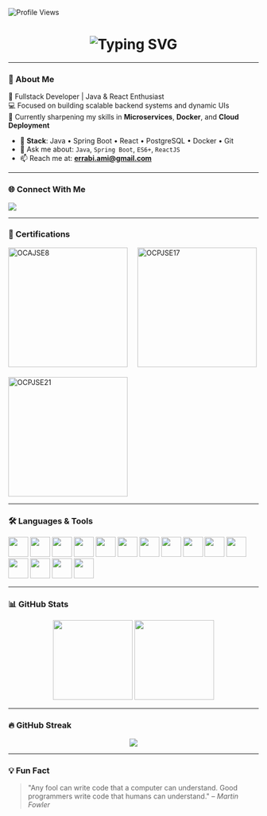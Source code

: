 ![Profile Views](https://komarev.com/ghpvc/?username=amine-er&label=Profile%20views&color=0e75b6&style=flat)

<!-- Animated Header -->
<h1 align="center">
  <img src="https://readme-typing-svg.herokuapp.com?font=Fira+Code&size=28&pause=1000&color=141E8C&center=true&vCenter=true&width=800&lines=Hello+World+💻+I'm+Mohamed+Amine!;A+Fullstack+Web+Developer;Computer+enthusiast,+Open+Source+Fan+%F0%9F%93%96;Always+Learning+%F0%9F%93%9A+Always+Building+%F0%9F%94%A7" alt="Typing SVG" />
</h1>

---

### 🚀 About Me

🎯 Fullstack Developer | Java & React Enthusiast  
💻 Focused on building scalable backend systems and dynamic UIs  
🧠 Currently sharpening my skills in **Microservices**, **Docker**, and **Cloud Deployment**  

- 🔧 **Stack**: Java • Spring Boot • React • PostgreSQL • Docker • Git  
- 💬 Ask me about: `Java`, `Spring Boot`, `ES6+`, `ReactJS`  
- 📫 Reach me at: **errabi.ami@gmail.com**

---

### 🌐 Connect With Me

<p align="left">
  <a href="https://linkedin.com/in/mohamed-amine-errabi" target="_blank">
    <img src="https://img.shields.io/badge/LinkedIn-blue?style=for-the-badge&logo=linkedin&logoColor=white" />
  </a>
</p>

---

<h3 align="left">🏅 Certifications</h3>

<div align="left" style="display: flex; gap: 20px; flex-wrap: wrap; align-items: center;">
  <a href="https://catalog-education.oracle.com/pls/certview/sharebadge?id=C639AFBC8F9578D7B892124D5A402A52A1B867C1C837DDC2FEFA2880A7E5524F" target="_blank">
    <img src="https://github.com/Amine-er/amine-er/assets/60274428/6d28dd12-f560-49cd-9826-a3d96efb1aeb" alt="OCAJSE8" width="240"/>
  </a>
  <a href="https://catalog-education.oracle.com/ords/certview/sharebadge?id=D8DE699B47B88342A590FF8DF4410D5F7E7AF487CA722F7FE565B4B43BE36212" target="_blank">
    <img src="https://github.com/user-attachments/assets/01d6fe95-0e1d-41ba-8835-b37171a4c51e" alt="OCPJSE17" width="240"/>
  </a>
  <a href="https://catalog-education.oracle.com/ords/certview/sharebadge?id=8CF530783E1B6076738BB31261A5E55258456868CE43D2B29A59718E1D8998CA" target="_blank">
    <img src="https://github.com/user-attachments/assets/7ae98cc2-a62c-4476-be69-5a0f56b9d361" alt="OCPJSE21" width="240"/>
  </a>
</div>

---

### 🛠️ Languages & Tools

<p align="left">
  <img src="https://cdn.jsdelivr.net/gh/devicons/devicon/icons/java/java-original.svg" width="40" />
  <img src="https://cdn.jsdelivr.net/gh/devicons/devicon/icons/spring/spring-original.svg" width="40" />
  <img src="https://cdn.jsdelivr.net/gh/devicons/devicon/icons/react/react-original.svg" width="40" />
  <img src="https://cdn.jsdelivr.net/gh/devicons/devicon/icons/javascript/javascript-original.svg" width="40" />
  <img src="https://cdn.jsdelivr.net/gh/devicons/devicon/icons/typescript/typescript-original.svg" width="40" />
  <img src="https://cdn.jsdelivr.net/gh/devicons/devicon/icons/html5/html5-original.svg" width="40" />
  <img src="https://cdn.jsdelivr.net/gh/devicons/devicon/icons/css3/css3-original.svg" width="40" />
  <img src="https://cdn.jsdelivr.net/gh/devicons/devicon/icons/tailwindcss/tailwindcss-plain.svg" width="40" />
  <img src="https://cdn.jsdelivr.net/gh/devicons/devicon/icons/postgresql/postgresql-original.svg" width="40" />
  <img src="https://cdn.jsdelivr.net/gh/devicons/devicon/icons/oracle/oracle-original.svg" width="40" />
  <img src="https://cdn.jsdelivr.net/gh/devicons/devicon/icons/linux/linux-original.svg" width="40" />
  <img src="https://cdn.jsdelivr.net/gh/devicons/devicon/icons/git/git-original.svg" width="40" />
  <img src="https://cdn.jsdelivr.net/gh/devicons/devicon/icons/docker/docker-original.svg" width="40" />
  <img src="https://www.vectorlogo.zone/logos/getpostman/getpostman-icon.svg" width="40" />
  <img src="https://www.vectorlogo.zone/logos/circleci/circleci-icon.svg" width="40" />
</p>

---

### 📊 GitHub Stats

<div align="center">
  <img src="https://github-readme-stats.vercel.app/api?username=amine-er&show_icons=true&theme=tokyonight&hide_border=true" height="160" />
  <img src="https://github-readme-stats.vercel.app/api/top-langs/?username=amine-er&layout=compact&theme=tokyonight&hide_border=true" height="160" />
</div>

---

### 🔥 GitHub Streak

<p align="center">
  <img src="https://github-readme-streak-stats.herokuapp.com/?user=amine-er&theme=tokyonight&hide_border=true" />
</p>

---

### 💡 Fun Fact

> "Any fool can write code that a computer can understand. Good programmers write code that humans can understand." – *Martin Fowler*

